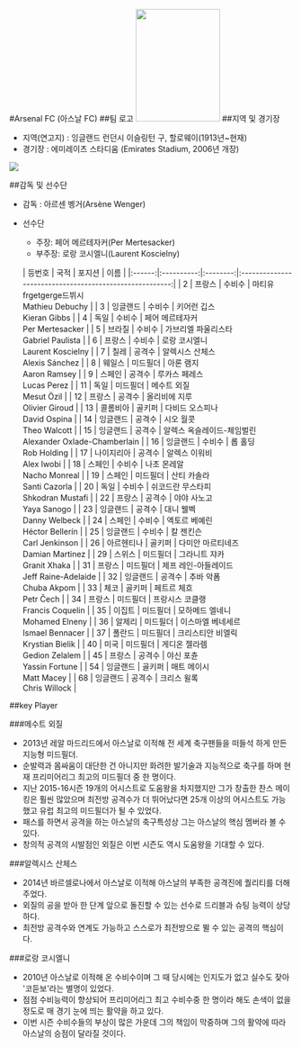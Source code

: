 #Arsenal FC (아스날 FC)
##팀 로고
<img height="200" width="150" src="https://upload.wikimedia.org/wikipedia/en/thumb/5/53/Arsenal_FC.svg/400px-Arsenal_FC.svg.png">
##지역 및 경기장
 - 지역(연고지) : 잉글랜드 런던시 이슬링턴 구, 할로웨이(1913년~현재)
 - 경기장 : 에미레이츠 스타디움 (Emirates Stadium, 2006년 개장)
 
<img src="http://www.arsenal.com/assets/_files/scaled/696x392/jan_13/gun__1357737715_emirates_stadium7.jpg">

##감독 및 선수단
 - 감독 : 아르센 벵거(Arsène Wenger)
 - 선수단
 	- 주장: 페어 메르테자커(Per Mertesacker)
 	- 부주장: 로랑 코시엘니(Laurent Koscielny)
 	
	| 등번호 |    국적    |  포지션  |                           이름                          |
|:------:|:----------:|:--------:|:-------------------------------------------------------:|
|    2   |   프랑스   |  수비수  |              마티유 frgetgerge드뷔시<br>Mathieu Debuchy              |
|    3   |  잉글랜드  |  수비수  |                 키어런 깁스<br>Kieran Gibbs                |
|    4   |    독일    |  수비수  |             페어 메르테자커<br>Per Mertesacker             |
|    5   |   브라질   |  수비수  |           가브리엘 파울리스타<br>Gabriel Paulista          |
|    6   |   프랑스   |  수비수  |             로랑 코시엘니<br>Laurent Koscielny             |
|    7   |    칠레    |  공격수  |              알렉시스 산체스<br>Alexis Sánchez             |
|    8   |   웨일스   | 미드필더 |                  아론 램지<br>Aaron Ramsey                 |
|    9   |   스페인   |  공격수  |                루카스 페레스<br>Lucas Perez                |
|   11   |    독일    | 미드필더 |                  메수트 외질<br>Mesut Özil                 |
|   12   |   프랑스   |  공격수  |               올리비에 지루<br>Olivier Giroud              |
|   13   |  콜롬비아  |  골키퍼  |               다비드 오스피나<br>David Ospina              |
|   14   |  잉글랜드  |  공격수  |                  시오 월콧<br>Theo Walcott                 |
|   15   |  잉글랜드  |  공격수  | 알렉스 옥슬레이드-체임벌린<br>Alexander Oxlade-Chamberlain |
|   16   |  잉글랜드  |  수비수  |                   롭 홀딩<br>Rob Holding                   |
|   17   | 나이지리아 |  공격수  |                 알렉스 이워비<br>Alex Iwobi                |
|   18   |   스페인   |  수비수  |                나초 몬레알<br>Nacho Monreal                |
|   19   |   스페인   | 미드필더 |                산티 카솔라<br>Santi Cazorla                |
|   20   |    독일    |  수비수  |            쉬코드란 무스타피<br>Shkodran Mustafi           |
|   22   |   프랑스   |  공격수  |                 야야 사노고<br>Yaya Sanogo                 |
|   23   |  잉글랜드  |  공격수  |                 대니 웰벡<br>Danny Welbeck                 |
|   24   |   스페인   |  수비수  |              엑토르 베예린<br>Héctor Bellerín              |
|   25   |  잉글랜드  |  수비수  |                 칼 젠킨슨<br>Carl Jenkinson                |
|   26   | 아르헨티나 |  골키퍼  |            다미안 마르티네즈<br>Damian Martinez            |
|   29   |   스위스   | 미드필더 |                그라니트 쟈카<br>Granit Xhaka               |
|   31   |   프랑스   | 미드필더 |         제프 레인-아들레이드<br>Jeff Raine-Adelaide        |
|   32   |  잉글랜드  |  공격수  |                  추바 악폼<br>Chuba Akpom                  |
|   33   |    체코    |  골키퍼  |                  페트르 체흐<br>Petr Čech                  |
|   34   |   프랑스   | 미드필더 |             프랑시스 코클랭<br>Francis Coquelin            |
|   35   |   이집트   | 미드필더 |              모하메드 엘네니<br>Mohamed Elneny             |
|   36   |   알제리   | 미드필더 |            이스마엘 베네세르<br>Ismael Bennacer            |
|   37   |   폴란드   | 미드필더 |            크리스티안 비엘릭<br>Krystian Bielik            |
|   40   |    미국    | 미드필더 |               게디온 젤라렘<br>Gedion Zelalem              |
|   45   |   프랑스   |  공격수  |                 야신 포츈<br>Yassin Fortune                |
|   54   |  잉글랜드  |  골키퍼  |                  매트 메이시<br>Matt Macey                 |
|   68   |  잉글랜드  |  공격수  |                크리스 윌록<br>Chris Willock                |

##key Player

###메수트 외질
 - 2013년 레알 마드리드에서 아스날로 이적해 전 세계 축구팬들을 떠들석 하게 만든 지능형 미드필더.
 - 순발력과 몸싸움이 대단한 건 아니지만 화려한 발기술과 지능적으로 축구를 하며 현재 프리미어리그 최고의 미드필더 중 한 명이다.
 - 지난 2015-16시즌 19개의 어시스트로 도움왕을 차지했지만 그가 창출한 찬스 메이킹은 훨씬 많았으며 최전방 공격수가 더 뛰어났다면 25개 이상의 어시스트도 가능했고 유럽 최고의 미드필더가 될 수 있었다.
 - 패스를 하면서 공격을 하는 아스날의 축구특성상 그는 아스날의 핵심 멤버라 볼 수 있다.
 - 창의적 공격의 시발점인 외질은 이번 시즌도 역시 도움왕을 기대할 수 있다. 

###알렉시스 산체스
 - 2014년 바르셀로나에서 아스날로 이적해 아스날의 부족한 공격진에 퀄리티를 더해주었다.
 - 외질의 공을 받아 한 단계 앞으로 돌진할 수 있는 선수로 드리블과 슈팅 능력이 상당하다.
 - 최전방 공격수와 연계도 가능하고 스스로가 최전방으로 뛸 수 있는 공격의 핵심이다.

###로랑 코시엘니
 - 2010년 아스날로 이적해 온 수비수이며 그 때 당시에는 인지도가 없고 실수도 잦아 '코듣보'라는 별명이 있었다.
 - 점점 수비능력이 향상되어 프리미어리그 최고 수비수중 한 명이라 해도 손색이 없을 정도로 매 경기 눈에 띄는 활약을 하고 있다.
 - 이번 시즌 수비수들의 부상이 많은 가운데 그의 책임이 막중하며 그의 활약에 따라 아스날의 승점이 달라질 것이다.
